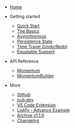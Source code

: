 - [Home](/)

- Getting started

    - [Quick Start](quick-start.md)
    - [The Basics](basics.md)
    - [Asynchronous](asynchronous.md)
    - [Persistence State](persistence.md)
    - [Time Travel (Undo/Redo)](time-travel.md)
    - [Equatable Support](equatable.md)

- API Reference

    - [Momentum](momentum.md)
    - [MomentumBuilder](momentum-builder.md)

- More

    - [Github](https://github.com/xamantra/momentum)
    - [pub.dev](https://pub.dev/packages/momentum)
    - [VS Code Extension](https://marketplace.visualstudio.com/items?itemName=xamantra.momentum-code)
    - [Listify - Advance Example](https://github.com/xamantra/listify)
    - [Archive v1.1.6](https://storage.googleapis.com/pub-packages/packages/momentum-1.1.6.tar.gz)
    - [Changelog](changelog.md)